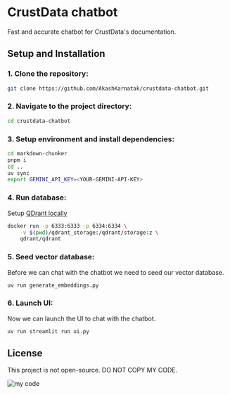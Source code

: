 # CrustData chatbot

Fast and accurate chatbot for CrustData's documentation.

## Setup and Installation

### 1. Clone the repository:

```bash
git clone https://github.com/AkashKarnatak/crustdata-chatbot.git
```

### 2. Navigate to the project directory:

```bash
cd crustdata-chatbot
```

### 3. Setup environment and install dependencies:

```bash
cd markdown-chunker
pnpm i
cd ..
uv sync
export GEMINI_API_KEY=<YOUR-GEMINI-API-KEY>
```

### 4. Run database:

Setup [QDrant locally](https://qdrant.tech/documentation/quickstart/#how-to-get-started-with-qdrant-locally)

```bash
docker run -p 6333:6333 -p 6334:6334 \
    -v $(pwd)/qdrant_storage:/qdrant/storage:z \
    qdrant/qdrant
```

### 5. Seed vector database:

Before we can chat with the chatbot we need to seed our vector database.

```bash
uv run generate_embeddings.py
```

### 6. Launch UI:

Now we can launch the UI to chat with the chatbot.

```bash
uv run streamlit run ui.py
```

## License

This project is not open-source. DO NOT COPY MY CODE.

![my code](https://i.imgflip.com/9gf6hs.jpg)
